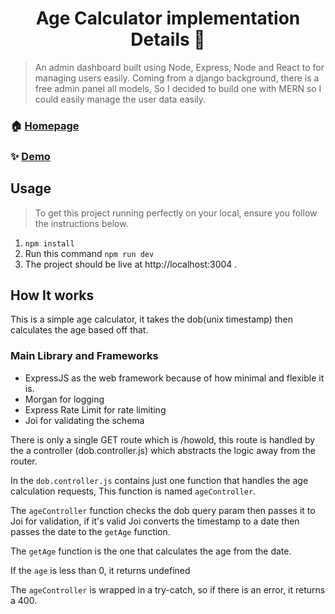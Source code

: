 <h1 align="center">Age Calculator implementation Details 👋</h1>

> An admin dashboard built using Node, Express, Node and React to for managing users easily. Coming from a django background, there is a free admin panel all models, So I decided to build one with MERN so I could easily manage the user data easily.

### 🏠 [Homepage](https://age-calculator-talentql.herokuapp.com/)

### ✨ [Demo](https://age-calculator-talentql.herokuapp.com/howold/)

## Usage

> To get this project running perfectly on your local, ensure you follow the instructions below.
1. `npm install`
2. Run this command `npm run dev`
3. The project should be live at http://localhost:3004 .

## How It works
This is a simple age calculator, it takes the dob(unix timestamp) then calculates the age based off that.

### Main Library and Frameworks
- ExpressJS as the web framework because of how minimal and flexible it is.
- Morgan for logging
- Express Rate Limit for rate limiting
- Joi for validating the schema

There is only a single GET route which is /howold, this route is handled by the a controller (dob.controller.js) which abstracts the logic away from the router.

In the `dob.controller.js` contains just one function that handles the age calculation requests, This function is named `ageController`.

The `ageController` function checks the dob query param then passes it to Joi for validation, if it's valid Joi converts the timestamp to a date then passes the date to the `getAge` function.

The `getAge` function is the one that calculates the age from the date.

If the `age` is less than 0, it returns undefined

The `ageController` is wrapped in a try-catch, so if there is an error, it returns a 400.